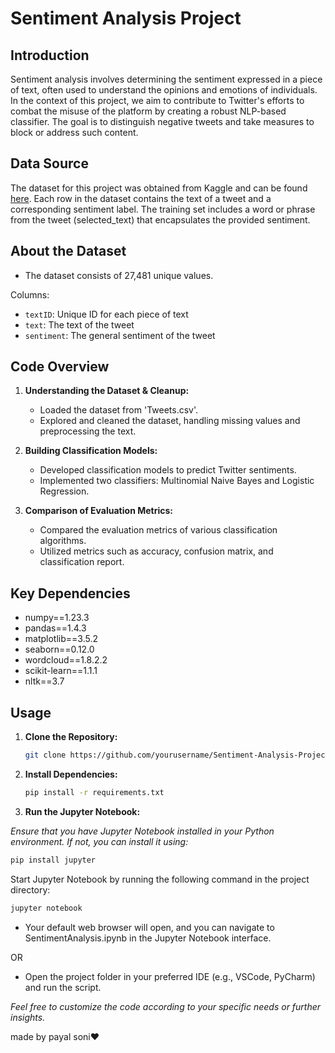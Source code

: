 # Sentiment Analysis Project

## Introduction

Sentiment analysis involves determining the sentiment expressed in a piece of text, often used to understand the opinions and emotions of individuals. In the context of this project, we aim to contribute to Twitter's efforts to combat the misuse of the platform by creating a robust NLP-based classifier. The goal is to distinguish negative tweets and take measures to block or address such content.

## Data Source

The dataset for this project was obtained from Kaggle and can be found [here](https://www.kaggle.com/datasets/yasserh/twitter-tweets-sentiment-dataset?rvi=1). Each row in the dataset contains the text of a tweet and a corresponding sentiment label. The training set includes a word or phrase from the tweet (selected_text) that encapsulates the provided sentiment.

## About the Dataset
- The dataset consists of 27,481 unique values.

Columns:
- `textID`: Unique ID for each piece of text
- `text`: The text of the tweet
- `sentiment`: The general sentiment of the tweet



## Code Overview

1. **Understanding the Dataset & Cleanup:**
   - Loaded the dataset from 'Tweets.csv'.
   - Explored and cleaned the dataset, handling missing values and preprocessing the text.

2. **Building Classification Models:**
   - Developed classification models to predict Twitter sentiments.
   - Implemented two classifiers: Multinomial Naive Bayes and Logistic Regression.

3. **Comparison of Evaluation Metrics:**
   - Compared the evaluation metrics of various classification algorithms.
   - Utilized metrics such as accuracy, confusion matrix, and classification report.

## Key Dependencies

- numpy==1.23.3
- pandas==1.4.3
- matplotlib==3.5.2
- seaborn==0.12.0
- wordcloud==1.8.2.2
- scikit-learn==1.1.1
- nltk==3.7

## Usage

1. **Clone the Repository:**

   ```bash
   git clone https://github.com/yourusername/Sentiment-Analysis-Project.git

2. **Install Dependencies:**


   ```bash
   pip install -r requirements.txt

3. **Run the Jupyter Notebook:**

*Ensure that you have Jupyter Notebook installed in your Python environment. If not, you can install it using:*

```bash 
pip install jupyter

```


Start Jupyter Notebook by running the following command in the project directory:

   ```bash
   jupyter notebook

```

- Your default web browser will open, and you can navigate to SentimentAnalysis.ipynb in the Jupyter Notebook interface.

OR 

- Open the project folder in your preferred IDE (e.g., VSCode, PyCharm) and run the script.

*Feel free to customize the code according to your specific needs or further insights.*

made by payal soni❤️
